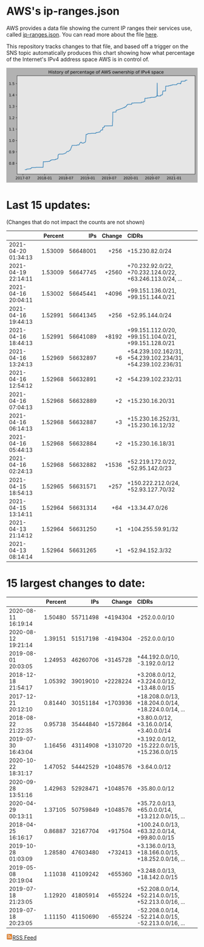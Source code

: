 # AWS's ip-ranges.json

AWS provides a data file showing the current IP ranges their
services use, called [ip-ranges.json](https://ip-ranges.amazonaws.com/ip-ranges.json).  You 
can read more about the file [here](https://docs.aws.amazon.com/general/latest/gr/aws-ip-ranges.html).

This repository tracks changes to that file, and based off a trigger on the SNS topic 
automatically produces this chart showing how what percentage of the Internet's IPv4 
address space AWS is in control of.

![History of AWS](history_count.svg)

# Last 15 updates:

(Changes that do not impact the counts are not shown)

| | Percent | IPs | Change | CIDRs |
| :--- | ---: | ---: | ---: | :--- |
| 2021-04-20 01:34:13 | 1.53009 | 56648001 | +256 | +15.230.82.0/24 |
| 2021-04-19 22:14:11 | 1.53009 | 56647745 | +2560 | +70.232.92.0/22, +70.232.124.0/22, +63.246.113.0/24, ... |
| 2021-04-16 20:04:11 | 1.53002 | 56645441 | +4096 | +99.151.136.0/21, +99.151.144.0/21 |
| 2021-04-16 19:44:13 | 1.52991 | 56641345 | +256 | +52.95.144.0/24 |
| 2021-04-16 18:44:13 | 1.52991 | 56641089 | +8192 | +99.151.112.0/20, +99.151.104.0/21, +99.151.128.0/21 |
| 2021-04-16 13:24:13 | 1.52969 | 56632897 | +6 | +54.239.102.162/31, +54.239.102.234/31, +54.239.102.236/31 |
| 2021-04-16 12:54:12 | 1.52968 | 56632891 | +2 | +54.239.102.232/31 |
| 2021-04-16 07:04:13 | 1.52968 | 56632889 | +2 | +15.230.16.20/31 |
| 2021-04-16 06:14:13 | 1.52968 | 56632887 | +3 | +15.230.16.252/31, +15.230.16.12/32 |
| 2021-04-16 05:44:13 | 1.52968 | 56632884 | +2 | +15.230.16.18/31 |
| 2021-04-16 02:24:13 | 1.52968 | 56632882 | +1536 | +52.219.172.0/22, +52.95.142.0/23 |
| 2021-04-15 18:54:13 | 1.52965 | 56631571 | +257 | +150.222.212.0/24, +52.93.127.70/32 |
| 2021-04-15 13:14:11 | 1.52964 | 56631314 | +64 | +13.34.47.0/26 |
| 2021-04-13 21:14:12 | 1.52964 | 56631250 | +1 | +104.255.59.91/32 |
| 2021-04-13 08:14:14 | 1.52964 | 56631265 | +1 | +52.94.152.3/32 |


# 15 largest changes to date:

| | Percent | IPs | Change | CIDRs |
| :--- | ---: | ---: | ---: | :--- |
| 2020-08-11 16:19:14 | 1.50480 | 55711498 | +4194304 | +252.0.0.0/10 |
| 2020-08-12 19:21:14 | 1.39151 | 51517198 | -4194304 | -252.0.0.0/10 |
| 2019-08-01 20:03:05 | 1.24953 | 46260706 | +3145728 | +44.192.0.0/10, -3.192.0.0/12 |
| 2018-12-18 21:54:17 | 1.05392 | 39019010 | +2228224 | +3.208.0.0/12, +3.224.0.0/12, +13.48.0.0/15 |
| 2017-12-21 20:12:10 | 0.81440 | 30151184 | +1703936 | +18.208.0.0/13, +18.204.0.0/14, +18.224.0.0/14, ... |
| 2018-08-22 21:22:35 | 0.95738 | 35444840 | +1572864 | +3.80.0.0/12, +3.16.0.0/14, +3.40.0.0/14 |
| 2019-07-30 16:43:04 | 1.16456 | 43114908 | +1310720 | +3.192.0.0/12, +15.222.0.0/15, +15.236.0.0/15 |
| 2020-10-22 18:31:17 | 1.47052 | 54442529 | +1048576 | +3.64.0.0/12 |
| 2020-09-28 13:51:16 | 1.42963 | 52928471 | +1048576 | +35.80.0.0/12 |
| 2020-04-29 00:13:11 | 1.37105 | 50759849 | +1048576 | +35.72.0.0/13, +65.0.0.0/14, +13.212.0.0/15, ... |
| 2018-04-25 16:16:17 | 0.86887 | 32167704 | +917504 | +100.24.0.0/13, +63.32.0.0/14, +99.80.0.0/15 |
| 2019-10-28 01:03:09 | 1.28580 | 47603480 | +732413 | +3.136.0.0/13, +18.166.0.0/15, +18.252.0.0/16, ... |
| 2019-05-08 20:19:04 | 1.11038 | 41109242 | +655360 | +3.248.0.0/13, +18.142.0.0/15 |
| 2019-07-18 21:23:05 | 1.12920 | 41805914 | +655224 | +52.208.0.0/14, +52.214.0.0/15, +52.213.0.0/16, ... |
| 2019-07-18 20:23:05 | 1.11150 | 41150690 | -655224 | -52.208.0.0/14, -52.214.0.0/15, -52.213.0.0/16, ... |


[![RSS Icon](rss-icon.png)RSS Feed](https://raw.githubusercontent.com/seligman/aws-ip-ranges/master/rss.xml)
